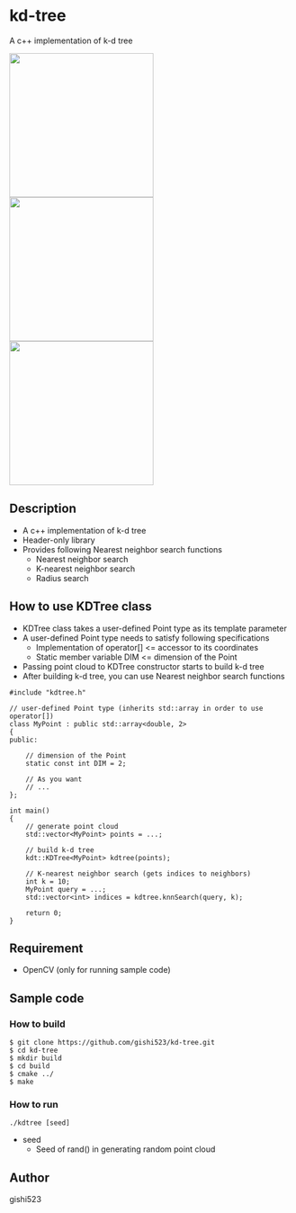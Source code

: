 # kd-tree
A c++ implementation of k-d tree

<img src=https://github.com/gishi523/kd-tree/wiki/images/kdtree_I0.png width=256>
<img src=https://github.com/gishi523/kd-tree/wiki/images/kdtree_I1.png width=256>
<img src=https://github.com/gishi523/kd-tree/wiki/images/kdtree_I2.png width=256>

## Description
- A c++ implementation of k-d tree
- Header-only library
- Provides following Nearest neighbor search functions
  - Nearest neighbor search
  - K-nearest neighbor search
  - Radius search

## How to use KDTree class
- KDTree class takes a user-defined Point type as its template parameter
- A user-defined Point type needs to satisfy following specifications
  - Implementation of operator[] <= accessor to its coordinates
  - Static member variable DIM <= dimension of the Point
- Passing point cloud to KDTree constructor starts to build k-d tree
- After building k-d tree, you can use Nearest neighbor search functions

```
#include "kdtree.h"

// user-defined Point type (inherits std::array in order to use operator[])
class MyPoint : public std::array<double, 2>
{
public:

	// dimension of the Point
	static const int DIM = 2;

	// As you want
	// ...
};

int main()
{
	// generate point cloud
	std::vector<MyPoint> points = ...;

	// build k-d tree
	kdt::KDTree<MyPoint> kdtree(points);

	// K-nearest neighbor search (gets indices to neighbors)
	int k = 10;
	MyPoint query = ...;
	std::vector<int> indices = kdtree.knnSearch(query, k);

	return 0;
}

```

## Requirement
- OpenCV (only for running sample code)

## Sample code
### How to build
```
$ git clone https://github.com/gishi523/kd-tree.git
$ cd kd-tree
$ mkdir build
$ cd build
$ cmake ../
$ make
```

### How to run
```
./kdtree [seed]
```
- seed
    - Seed of rand() in generating random point cloud

## Author
gishi523
